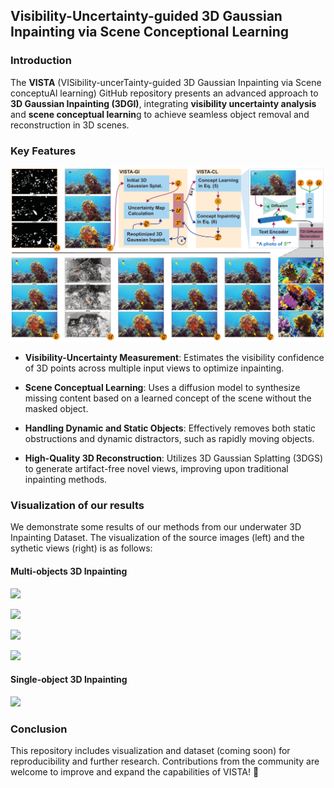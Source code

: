 ## Visibility-Uncertainty-guided 3D Gaussian Inpainting via Scene Conceptional Learning

### Introduction

The **VISTA** (VISibility-uncerTainty-guided 3D Gaussian Inpainting via Scene conceptuAl learning) GitHub repository presents an advanced approach to **3D Gaussian Inpainting (3DGI)**, integrating **visibility uncertainty analysis** and **scene conceptual learnin**g to achieve seamless object removal and reconstruction in 3D scenes.


### Key Features
![The framework of VISTA comprises two modules](figs/main.png)
- **Visibility-Uncertainty Measurement**: Estimates the visibility confidence of 3D points across multiple input views to optimize inpainting.

- **Scene Conceptual Learning**: Uses a diffusion model to synthesize missing content based on a learned concept of the scene without the masked object.

- **Handling Dynamic and Static Objects**: Effectively removes both static obstructions and dynamic distractors, such as rapidly moving objects.

- **High-Quality 3D Reconstruction**: Utilizes 3D Gaussian Splatting (3DGS) to generate artifact-free novel views, improving upon traditional inpainting methods.

### Visualization of our results

We demonstrate some results of our methods from our underwater 3D Inpainting Dataset. The visualization of the source images (left) and the sythetic views (right) is as follows:

#### Multi-objects 3D Inpainting

![](figs/source_result_test%2000_00_00-00_00_30.gif)

![](figs/source_result_Video_0107%2000_00_00-00_00_30.gif)

![](figs/source_result_Video_0114%2000_00_00-00_00_30.gif)

![](figs/source_result_Video_0108%2000_00_00-00_00_30.gif)

#### Single-object 3D Inpainting

![](figs/source_result_Video_0104%2000_00_00-00_00_30.gif)

### Conclusion

This repository includes visualization and dataset (coming soon) for reproducibility and further research. Contributions from the community are welcome to improve and expand the capabilities of VISTA! 🚀